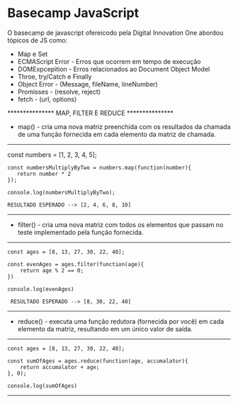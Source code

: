 # Basecamp JavaScript

O basecamp de javascript ofereicodo pela Digital Innovation One abordou tópicos de JS como:

* Map e Set
* ECMAScript Error - Erros que ocorrem em tempo de execução
* DOMExpcepition - Erros relacionados ao Document Object Model
* Throe, try/Catch e Finally
* Object Error - (Message, fileName, lineNumber)
* Promisses - (resolve, reject)
* fetch - (url, options)

 *************** MAP, FILTER E REDUCE ***************
* map() - cria uma nova matriz preenchida com os resultados da chamada de uma função fornecida em cada elemento da matriz de chamada.
-------------------------------------------------------------
   const numbers = [1, 2, 3, 4, 5];                              

    const numbersMultiplyByTwo = numbers.map(function(number){  
       return number * 2
    });

    console.log(numbersMultiplyByTwo);

    RESULTADO ESPERADO --> [2, 4, 6, 8, 10]
-------------------------------------------------------------

* filter() - cria uma nova matriz com todos os elementos que passam no teste implementado pela função fornecida.

-------------------------------------------------------------
    const ages = [8, 13, 27, 30, 22, 40];

    const evenAges = ages.filter(function(age){
        return age % 2 == 0;
    })

    console.log(evenAges)

     RESULTADO ESPERADO --> [8, 30, 22, 40]
-------------------------------------------------------------

* reduce() - executa uma função redutora (fornecida por você) em cada elemento da matriz, resultando em um único valor de saída.

-------------------------------------------------------------
    const ages = [8, 13, 27, 30, 22, 40];

    const sumOfAges = ages.reduce(function(age, accumalator){
        return accumalator + age;
    }, 0);

    console.log(sumOfAges)
-------------------------------------------------------------
